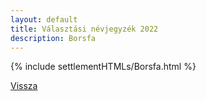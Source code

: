```yaml
---
layout: default
title: Választási névjegyzék 2022
description: Borsfa
---
```


{% include settlementHTMLs/Borsfa.html %}

[Vissza](./)